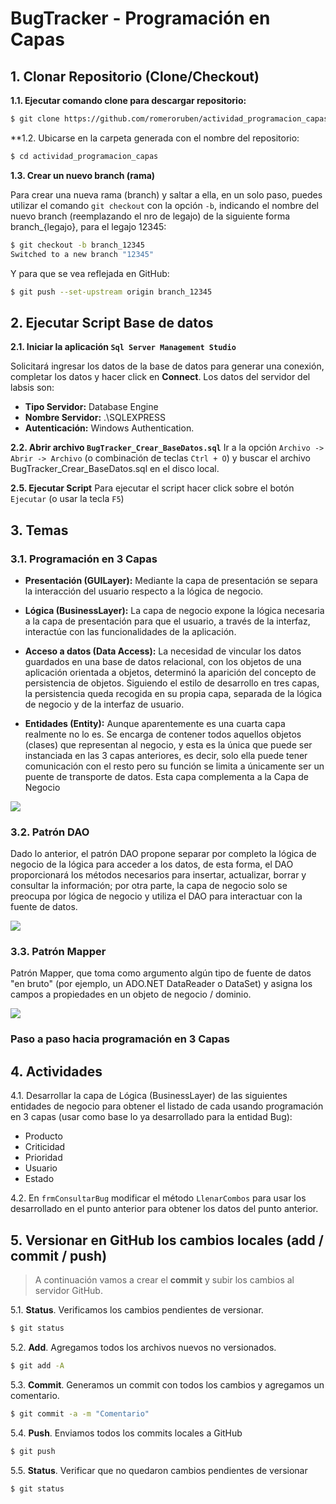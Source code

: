 # BugTracker - Programación en Capas


## 1. Clonar Repositorio (Clone/Checkout)

**1.1. Ejecutar comando clone para descargar repositorio:** 
```sh
$ git clone https://github.com/romeroruben/actividad_programacion_capas.git
```
**1.2. Ubicarse en la carpeta generada con el nombre del repositorio: 

```sh
$ cd actividad_programacion_capas
```

**1.3. Crear un nuevo branch (rama)**

Para crear una nueva rama (branch) y saltar a ella, en un solo paso, puedes utilizar el comando  `git checkout`  con la opción  `-b`, indicando el nombre del nuevo branch (reemplazando el nro de legajo) de la siguiente forma branch_{legajo}, para el legajo 12345:

```sh
$ git checkout -b branch_12345 
Switched to a new branch "12345"
```
Y para que se vea reflejada en GitHub:
```sh
$ git push --set-upstream origin branch_12345
```

## 2. Ejecutar Script Base de datos
**2.1. Iniciar la aplicación `Sql Server Management Studio`**

Solicitará ingresar los datos de la base de datos para generar una conexión, completar los datos y hacer click en **Connect**. Los datos del servidor del labsis son:

 - **Tipo Servidor:** Database Engine
 - **Nombre Servidor:** .\SQLEXPRESS
 - **Autenticación:** Windows Authentication.
 
 
 **2.2. Abrir archivo `BugTracker_Crear_BaseDatos.sql`**
 Ir a la opción `Archivo -> Abrir -> Archivo` (o combinación de teclas `Ctrl + O`) y buscar el archivo BugTracker_Crear_BaseDatos.sql en el disco local.
  

**2.5. Ejecutar Script** 
Para ejecutar el script hacer click sobre el botón `Ejecutar` (o usar la tecla `F5`)


## 3. Temas



### 3.1. Programación en 3 Capas 

- **Presentación (GUILayer):** Mediante la capa de presentación se separa la interacción del usuario respecto a la lógica de negocio.
- **Lógica (BusinessLayer):** La capa de negocio expone la lógica necesaria a la capa de presentación para que el usuario, a través de la interfaz, interactúe con las funcionalidades de la aplicación.
- **Acceso a datos (Data Access):**  La necesidad de vincular los datos guardados en una base de datos relacional, con los objetos de una aplicación orientada a objetos, determinó la aparición del concepto de persistencia de objetos. Siguiendo el estilo de desarrollo en tres capas, la persistencia queda recogida en su propia capa, separada de la lógica de negocio y de la interfaz de usuario.

- **Entidades (Entity):** Aunque aparentemente es una cuarta capa realmente no lo es. Se encarga de contener todos aquellos objetos (clases) que representan al negocio, y esta es la única que puede ser instanciada en las 3 capas anteriores, es decir, solo ella puede tener comunicación con el resto pero su función se limita a únicamente ser un puente de transporte de datos. Esta capa complementa a la Capa de Negocio

**![](https://lh5.googleusercontent.com/o76z7uQg0dRkDHxpMdMwBfyJOb6fftiCzMah3wk5X94-oiaYaROi1ohtM_mEuWXW_87Jo9Qp3aCJR213Y4jMcN6SlPXc2dlQYDBVPmfwkE0_wAJaAljLUjTecL49Jzli40jmfV1V)**

### 3.2. Patrón DAO

Dado lo anterior, el patrón DAO propone separar por completo la lógica de negocio de la lógica para acceder a los datos, de esta forma, el DAO proporcionará los métodos necesarios para insertar, actualizar, borrar y consultar la información; por otra parte, la capa de negocio solo se preocupa por lógica de negocio y utiliza el DAO para interactuar con la fuente de datos.

**![](https://jossjack.files.wordpress.com/2014/06/dao.jpg)**

### 3.3. Patrón Mapper

Patrón Mapper, que toma como argumento algún tipo de fuente de datos "en bruto" (por ejemplo, un ADO.NET DataReader o DataSet) y asigna los campos a propiedades en un objeto de negocio / dominio.

**![](https://martinfowler.com/eaaCatalog/databaseMapperSketch.gif)**

###  Paso a paso hacia programación en 3 Capas

## 4. Actividades
4.1. Desarrollar la capa de Lógica (BusinessLayer) de las siguientes entidades de negocio para obtener el listado de cada usando programación en 3 capas (usar como base lo ya desarrollado para la entidad Bug):
* Producto
* Criticidad
* Prioridad
* Usuario
* Estado

4.2. En `frmConsultarBug` modificar el método `LlenarCombos` para usar los desarrollado en el punto anterior para obtener los datos del punto anterior.

## 5. Versionar en GitHub los cambios locales (add / commit / push)

> A continuación vamos a crear el **commit** y subir los cambios al servidor GitHub.

5.1. **Status**. Verificamos los cambios pendientes de versionar.

```sh
$ git status
```

5.2. **Add**. Agregamos todos los archivos nuevos no versionados.

```sh
$ git add -A
```

5.3. **Commit**. Generamos un commit con todos los cambios y agregamos un comentario.

```sh
$ git commit -a -m "Comentario"
```

5.4. **Push**. Enviamos todos los commits locales a GitHub

```sh
$ git push
```

5.5. **Status**. Verificar que no quedaron cambios pendientes de versionar

```sh
$ git status
```

